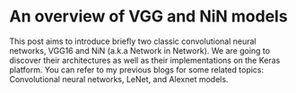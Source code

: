 # An overview of VGG and NiN models

This post aims to introduce briefly two classic convolutional neural networks, VGG16 and NiN (a.k.a Network in Network). We are going to discover their architectures as well as their implementations on the Keras platform. You can refer to my previous blogs for some related topics: Convolutional neural networks, LeNet, and Alexnet models.


